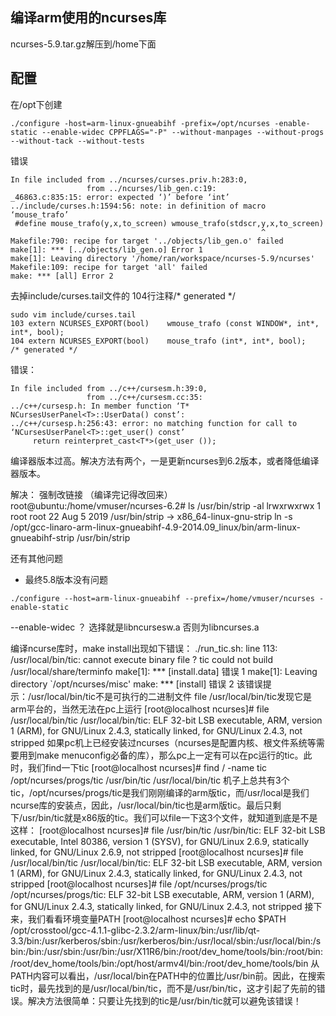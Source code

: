 
## 编译arm使用的ncurses库
ncurses-5.9.tar.gz解压到/home下面

## 配置
在/opt下创建
```
./configure -host=arm-linux-gnueabihf -prefix=/opt/ncurses -enable-static --enable-widec CPPFLAGS="-P" --without-manpages --without-progs --without-tack --without-tests
```



错误
```
In file included from ../ncurses/curses.priv.h:283:0,
                 from ../ncurses/lib_gen.c:19:
_46863.c:835:15: error: expected ‘)’ before ‘int’
../include/curses.h:1594:56: note: in definition of macro ‘mouse_trafo’
 #define mouse_trafo(y,x,to_screen) wmouse_trafo(stdscr,y,x,to_screen)
                                                        ^
Makefile:790: recipe for target '../objects/lib_gen.o' failed
make[1]: *** [../objects/lib_gen.o] Error 1
make[1]: Leaving directory '/home/ran/workspace/ncurses-5.9/ncurses'
Makefile:109: recipe for target 'all' failed
make: *** [all] Error 2
```

去掉include/curses.tail文件的 104行注释/* generated */
```
sudo vim include/curses.tail
103 extern NCURSES_EXPORT(bool)    wmouse_trafo (const WINDOW*, int*, int*, bool);
104 extern NCURSES_EXPORT(bool)    mouse_trafo (int*, int*, bool);              /* generated */
```
错误：
```
In file included from ../c++/cursesm.h:39:0,
                 from ../c++/cursesm.cc:35:
../c++/cursesp.h: In member function ‘T* NCursesUserPanel<T>::UserData() const’:
../c++/cursesp.h:256:43: error: no matching function for call to 
‘NCursesUserPanel<T>::get_user() const’
     return reinterpret_cast<T*>(get_user ());
```
编译器版本过高。解决方法有两个，一是更新ncurses到6.2版本，或者降低编译器版本。


解决： 强制改链接 （编译完记得改回来）
root@ubuntu:/home/vmuser/ncurses-6.2# ls /usr/bin/strip -al
lrwxrwxrwx 1 root root 22 Aug  5  2019 /usr/bin/strip -> x86_64-linux-gnu-strip
ln -s /opt/gcc-linaro-arm-linux-gnueabihf-4.9-2014.09_linux/bin/arm-linux-gnueabihf-strip /usr/bin/strip

还有其他问题

* 最终5.8版本没有问题

```
./configure --host=arm-linux-gnueabihf --prefix=/home/vmuser/ncurses -enable-static
```
--enable-widec ？
选择就是libncursesw.a 否则为libncurses.a


编译ncurse库时，make install出现如下错误：
./run_tic.sh: line 113: /usr/local/bin/tic: cannot execute binary file
? tic could not build /usr/local/share/terminfo
make[1]: *** [install.data] 错误 1
make[1]: Leaving directory `/opt/ncurses/misc'
make: *** [install] 错误 2
该错误提示：/usr/local/bin/tic不是可执行的二进制文件
file /usr/local/bin/tic发现它是arm平台的，当然无法在pc上运行
[root@localhost ncurses]# file /usr/local/bin/tic
/usr/local/bin/tic: ELF 32-bit LSB executable, ARM, version 1 (ARM), for GNU/Linux 2.4.3, statically linked, for GNU/Linux 2.4.3, not stripped
如果pc机上已经安装过ncurses（ncurses是配置内核、根文件系统等需要用到make menuconfig必备的库），那么pc上一定有可以在pc运行的tic。此时，我们find一下tic
[root@localhost ncurses]# find / -name tic
/opt/ncurses/progs/tic
/usr/bin/tic
/usr/local/bin/tic
机子上总共有3个tic，/opt/ncurses/progs/tic是我们刚刚编译的arm版tic，而/usr/local是我们ncurse库的安装点，因此，/usr/local/bin/tic也是arm版tic。最后只剩下/usr/bin/tic就是x86版的tic。我们可以file一下这3个文件，就知道到底是不是这样：
[root@localhost ncurses]# file /usr/bin/tic
/usr/bin/tic: ELF 32-bit LSB executable, Intel 80386, version 1 (SYSV), for GNU/Linux 2.6.9, statically linked, for GNU/Linux 2.6.9, not stripped
[root@localhost ncurses]# file /usr/local/bin/tic
/usr/local/bin/tic: ELF 32-bit LSB executable, ARM, version 1 (ARM), for GNU/Linux 2.4.3, statically linked, for GNU/Linux 2.4.3, not stripped
[root@localhost ncurses]# file /opt/ncurses/progs/tic
/opt/ncurses/progs/tic: ELF 32-bit LSB executable, ARM, version 1 (ARM), for GNU/Linux 2.4.3, statically linked, for GNU/Linux 2.4.3, not stripped
接下来，我们看看环境变量PATH
[root@localhost ncurses]# echo $PATH
/opt/crosstool/gcc-4.1.1-glibc-2.3.2/arm-linux/bin:/usr/lib/qt-3.3/bin:/usr/kerberos/sbin:/usr/kerberos/bin:/usr/local/sbin:/usr/local/bin:/sbin:/bin:/usr/sbin:/usr/bin:/usr/X11R6/bin:/root/dev_home/tools/bin:/root/bin:/root/dev_home/tools/bin:/opt/host/armv4l/bin:/root/dev_home/tools/bin
从PATH内容可以看出，/usr/local/bin在PATH中的位置比/usr/bin前。因此，在搜索tic时，最先找到的是/usr/local/bin/tic，而不是/usr/bin/tic，这才引起了先前的错误。解决方法很简单：只要让先找到的tic是/usr/bin/tic就可以避免该错误！